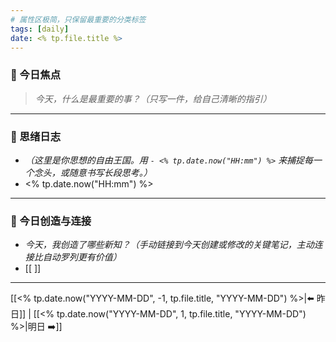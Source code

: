 ```yaml
---
# 属性区极简，只保留最重要的分类标签
tags: [daily]
date: <% tp.file.title %>
---
```


### 🎯 今日焦点
> *今天，什么是最重要的事？（只写一件，给自己清晰的指引）*
> 

---
### 🌊 思绪日志
* *（这里是你思想的自由王国。用 `- <% tp.date.now("HH:mm") %>` 来捕捉每一个念头，或随意书写长段思考。）*
* <% tp.date.now("HH:mm") %> 

---
### 🌱 今日创造与连接
* *今天，我创造了哪些新知？（手动链接到今天创建或修改的关键笔记，主动连接比自动罗列更有价值）*
* [[ ]]

---
[[<% tp.date.now("YYYY-MM-DD", -1, tp.file.title, "YYYY-MM-DD") %>|⬅️ 昨日]] | [[<% tp.date.now("YYYY-MM-DD", 1, tp.file.title, "YYYY-MM-DD") %>|明日 ➡️]]
